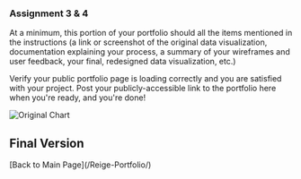 
### Assignment 3 & 4
At a minimum, this portion of your portfolio should all the items mentioned in the instructions (a link or screenshot of the original data visualization, documentation explaining your process, a summary of your wireframes and user feedback, your final, redesigned data visualization, etc.)

Verify your public portfolio page is loading correctly and you are satisfied with your project.  Post your publicly-accessible link to the portfolio here when you're ready, and you're done!




![Original Chart](https://user-images.githubusercontent.com/73552628/99422536-a9f8e580-28cd-11eb-9c03-374c9db5e90c.png)






## Final Version 
<div class="flourish-embed" data-src="story/642626"><script src="https://public.flourish.studio/resources/embed.js"></script></div>
[Back to Main Page](/Reige-Portfolio/)

